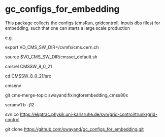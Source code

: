 # gc_configs_for_embedding

This package collects the configs (cmsRun, gridcontroll, inputs dbs files) for embedding, such that one can starts a large scale production


e.g.

export VO_CMS_SW_DIR=/cvmfs/cms.cern.ch

source $VO_CMS_SW_DIR/cmsset_default.sh

cmsrel CMSSW_8_0_21

cd CMSSW_8_0_21/src

cmsenv

git cms-merge-topic swayand:fixingforembedding_cmss80x

scramv1 b -j12

svn co https://ekptrac.physik.uni-karlsruhe.de/svn/grid-control/trunk/grid-control

git clone https://github.com/swayand/gc_configs_for_embedding.git
